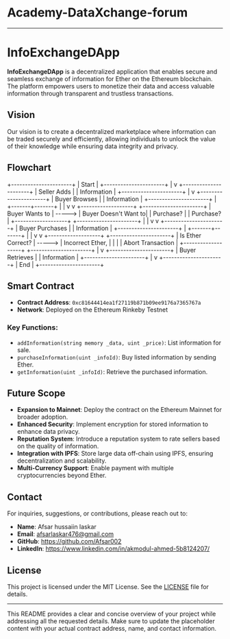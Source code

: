 # Academy-DataXchange-forum
---
# InfoExchangeDApp

**InfoExchangeDApp** is a decentralized application that enables secure and seamless exchange of information for Ether on the Ethereum blockchain. The platform empowers users to monetize their data and access valuable information through transparent and trustless transactions.

## Vision

Our vision is to create a decentralized marketplace where information can be traded securely and efficiently, allowing individuals to unlock the value of their knowledge while ensuring data integrity and privacy.

## Flowchart

  +----------------------+
  |        Start         |
  +----------------------+
            |
            v
  +----------------------+
  | Seller Adds          |
  | Information          |
  +----------------------+
            |
            v
  +----------------------+
  | Buyer Browses        |
  | Information          |
  +----------------------+
            |
    +-------+-------+
    |               |
    v               v
+-------------------+        +----------------------+
| Buyer Wants to    | -----> | Buyer Doesn't Want to|
| Purchase?         |        | Purchase?            |
+-------------------+        +----------------------+
            |                        |
            v                        v
  +----------------------+
  | Buyer Purchases      |
  | Information          |
  +----------------------+
            |
    +-------+-------+
    |               |
    v               v
+-------------------+        +----------------------+
| Is Ether Correct? | -----> | Incorrect Ether,     |
|                   |        | Abort Transaction    |
+-------------------+        +----------------------+
            |
            v
  +----------------------+
  | Buyer Retrieves      |
  | Information          |
  +----------------------+
            |
            v
  +----------------------+
  |         End          |
  +----------------------+


## Smart Contract

- **Contract Address**: `0xc81644414ea1f27119b871b09ee9176a7365767a`
- **Network**: Deployed on the Ethereum Rinkeby Testnet

### Key Functions:

- `addInformation(string memory _data, uint _price)`: List information for sale.
- `purchaseInformation(uint _infoId)`: Buy listed information by sending Ether.
- `getInformation(uint _infoId)`: Retrieve the purchased information.

## Future Scope

- **Expansion to Mainnet**: Deploy the contract on the Ethereum Mainnet for broader adoption.
- **Enhanced Security**: Implement encryption for stored information to enhance data privacy.
- **Reputation System**: Introduce a reputation system to rate sellers based on the quality of information.
- **Integration with IPFS**: Store large data off-chain using IPFS, ensuring decentralization and scalability.
- **Multi-Currency Support**: Enable payment with multiple cryptocurrencies beyond Ether.

## Contact

For inquiries, suggestions, or contributions, please reach out to:

- **Name**: Afsar hussaiin laskar
- **Email**: afsarlaskar476@gmail.com
- **GitHub**: https://github.com/Afsar002
- **LinkedIn**: https://www.linkedin.com/in/akmodul-ahmed-5b8124207/

## License

This project is licensed under the MIT License. See the [LICENSE](LICENSE) file for details.

---

This README provides a clear and concise overview of your project while addressing all the requested details. Make sure to update the placeholder content with your actual contract address, name, and contact information.
